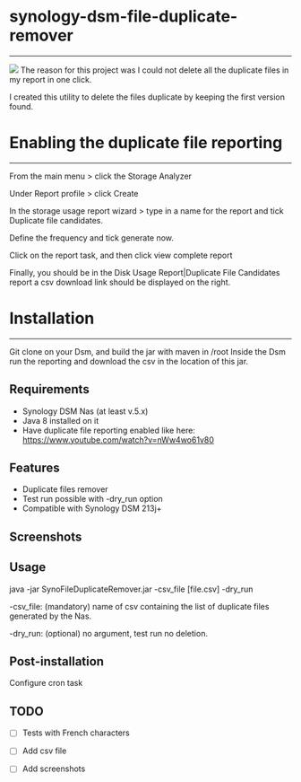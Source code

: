 # synology-dsm-file-duplicate-remover
--------------------------------------
<img src="https://travis-ci.org/aquenneville/syno-file-duplicate-remover.svg?branch=master"/>
The reason for this project was I could not delete all the duplicate files in my report in one click. 

I created this utility to delete the files duplicate by keeping the first version found. 

# Enabling the duplicate file reporting
---------------------------------------
From the main menu > click the Storage Analyzer

Under Report profile > click Create

In the storage usage report wizard > type in a name for the report and tick Duplicate file candidates.

Define the frequency and tick generate now.

Click on the report task, and then click view complete report

Finally, you should be in the Disk Usage Report|Duplicate File Candidates report a csv download link should be displayed on the right.

# Installation
----------------------------
Git clone on your Dsm, and build the jar with maven in /root
Inside the Dsm run the reporting and download the csv in the location of this jar.

Requirements
-----------------------------
- Synology DSM Nas (at least v.5.x)
- Java 8 installed on it
- Have duplicate file reporting enabled like here: https://www.youtube.com/watch?v=nWw4wo61v80

Features 
-----------------------------
- Duplicate files remover
- Test run possible with -dry_run option
- Compatible with Synology DSM 213j+

Screenshots
----------------------------

Usage
----------------------------
java -jar SynoFileDuplicateRemover.jar -csv_file [file.csv] -dry_run

-csv_file: (mandatory) name of csv containing the list of duplicate files generated by the Nas.

-dry_run: (optional) no argument, test run no deletion.

Post-installation
----------------------------
Configure cron task

TODO
----------------------------
- [ ] Tests with French characters
- [ ] Add csv file
- [ ] Add screenshots

